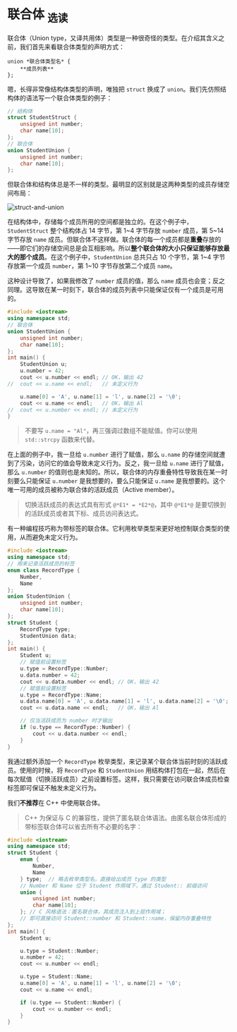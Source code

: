 # 联合体 <sub>选读</sub>

联合体（Union type，又译共用体）类型是一种很奇怪的类型。在介绍其含义之前，我们首先来看联合体类型的声明方式：
```sdsc-legacy
union *联合体类型名* {
    **成员列表**
};
```
嗯，长得非常像结构体类型的声明，唯独把 `struct` 换成了 `union`。我们先仿照结构体的语法写一个联合体类型的例子：

```cpp
// 结构体
struct StudentStruct {
    unsigned int number;
    char name[10];
};
// 联合体
union StudentUnion {
    unsigned int number;
    char name[10];
};
```

但联合体和结构体总是不一样的类型。最明显的区别就是这两种类型的成员存储空间布局：

![struct-and-union](https://z3.ax1x.com/2021/07/12/WFQ2WD.png)

在结构体中，存储每个成员所用的空间都是独立的。在这个例子中，`StudentStruct` 整个结构体占 14 字节，第 1\~4 字节存放  `number` 成员，第 5\~14 字节存放 `name` 成员。但联合体不这样做。联合体的每一个成员都是**重叠**存放的——即它们的存储空间总是会互相影响。所以**整个联合体的大小只保证能够存放最大的那个成员**。在这个例子中，`StudentUnion` 总共只占 10 个字节，第 1\~4 字节存放第一个成员 `number`，第 1\~10 字节存放第二个成员 `name`。

这种设计导致了，如果我修改了 `number` 成员的值，那么 `name` 成员也会变；反之同理。这导致在某一时刻下，联合体的成员列表中只能保证仅有一个成员是可用的。
```CPP
#include <iostream>
using namespace std;
// 联合体
union StudentUnion {
    unsigned int number;
    char name[10];
};
int main() {
    StudentUnion u;
    u.number = 42;
    cout << u.number << endl; // OK，输出 42
//  cout << u.name << endl;   // 未定义行为

    u.name[0] = 'A', u.name[1] = 'l', u.name[2] = '\0';
    cout << u.name << endl;   // OK，输出 Al
//  cout << u.number << endl; // 未定义行为
}
```

> 不要写 `u.name = "Al"`，再三强调过数组不能赋值。你可以使用 `std::strcpy` 函数来代替。

在上面的例子中，我一旦给 `u.number` 进行了赋值，那么 `u.name` 的存储空间就遭到了污染，访问它的值会导致未定义行为。反之，我一旦给 `u.name` 进行了赋值，那么 `u.number` 的值则也是未知的。所以，联合体的内存重叠特性导致我在某一时刻要么只能保证 `u.number` 是我想要的，要么只能保证 `u.name` 是我想要的。这个唯一可用的成员被称为联合体的活跃成员（Active member）。

> 切换活跃成员的表达式具有形式 `@*E1* = *E2*@`，其中 `@*E1*@` 是要切换到的活跃成员或者其下标、成员访问表达式。

有一种编程技巧称为带标签的联合体。它利用枚举类型来更好地控制联合类型的使用，从而避免未定义行为。

```CPP
#include <iostream>
using namespace std;
// 用来记录活跃成员的标签
enum class RecordType {
    Number,
    Name
};
union StudentUnion {
    unsigned int number;
    char name[10];
};
struct Student {
    RecordType type;
    StudentUnion data;
};
int main() {
    Student u;
    // 赋值前设置标签
    u.type = RecordType::Number;
    u.data.number = 42;
    cout << u.data.number << endl; // OK，输出 42
    // 赋值前设置标签
    u.type = RecordType::Name;
    u.data.name[0] = 'A', u.data.name[1] = 'l', u.data.name[2] = '\0';
    cout << u.data.name << endl;   // OK，输出 Al

    // 仅当活跃成员为 number 时才输出
    if (u.type == RecordType::Number) {
        cout << u.data.number << endl;
    }
}
```

我通过额外添加一个 `RecordType` 枚举类型，来记录某个联合体当前时刻的活跃成员。使用的时候，将 `RecordType` 和 `StudentUnion` 用结构体打包在一起，然后在每次赋值（切换活跃成员）之前设置标签。这样，我只需要在访问联合体成员检查标签即可保证不触发未定义行为。

我们**不推荐**在 C++ 中使用联合体。

> C++ 为保证与 C 的兼容性，提供了匿名联合体语法。由匿名联合体形成的带标签联合体可以省去所有不必要的名字：

```CPP
#include <iostream>
using namespace std;
struct Student {
    enum {
        Number,
        Name
    } type;  // 略去枚举类型名，直接给出成员 type 的类型
    // Number 和 Name 位于 Student 作用域下，通过 Student:: 前缀访问
    union {
        unsigned int number;
        char name[10];
    }; // C 风格语法：匿名联合体，其成员注入到上层作用域；
    // 即可直接访问 Student::number 和 Student::name，保留内存重叠特性
};
int main() {
    Student u;

    u.type = Student::Number;
    u.number = 42;
    cout << u.number << endl;

    u.type = Student::Name;
    u.name[0] = 'A', u.name[1] = 'l', u.name[2] = '\0';
    cout << u.name << endl;

    if (u.type == Student::Number) {
        cout << u.number << endl;
    }
}
```
